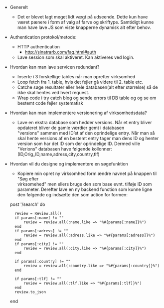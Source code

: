 

- Generelt
    - Det er blevet lagt meget lidt vægt på udseende.
    Dette kun have været pænere i form af valg af farve og skriftype.
    Samtidigt kunne man have lave JS som viste knapperne dynamisk alt
    efter behov.


- Authentication protokol/metode:
    - HTTP authentication
        - http://sinatrarb.com/faq.html#auth
    - Lave session som skal aktiveret. Kan aktiveres ved login.


- Hvordan kan man lave servicen redundant? 
    - Inserte i 3 forskellige tables når man opretter virksomhed
    - Loop fetch fra 1. table, hvis det fejler gå videre til 2. table etc.
    - Catche søge resultater eller hele databasen(alt efter størrelse)
    så de ikke skal hentes ved hvert request.
    - Wrap code i try catch blog og sende errors til DB table og
    og se om bestemt code fejler systematisk


- Hvordan kan man implementere versionering af virksomhedsdata?
    - Lave en ekstra database som hedder versions.
    Når et entry bliver opdateret bliver de gamle værdier gemt i databasen 		  
    "versions" sammen med ID’et af den oprindelige entry.
    Når man så skal hente versions af en bestemt entry tager man dens ID
    og henter version som har det ID som der oprindelige ID.
    Dermed ville "Verions" databasen have følgende kollonner:
    (ID,Orig_ID,name,adress,city,country,tlf)


- Hvordan vil du designe og implementere en søgefunktion
    - Kopiere min opret ny virksomhed form ændre navnet på knappen til "Søg efter 	  
    virksomehed" men ellers bruge den som base evnt. tilføje ID som parameter. 
    Derefter lave en ny backend function som kunne ligne den følgende og 
    indsætte den som action for formen:

    post '/search'  do

        review = Review.all()
        if params[:name] != ""
            review = review.all(:name.like => "%#{params[:name]}%")
        end
        if params[:adress] != ""
            review = review.all(:adress.like => "%#{params[:adress]}%")
        end
        if params[:city] != ""
            review = review.all(:city.like => "%#{params[:city]}%")
        end

        if params[:country] != ""
            review = review.all(:country.like => "%#{params[:country]}%")
        end

        if params[:tlf] != ""
            review = review.all(:tlf.like => "%#{params[:tlf]}%")
        end
        review.to_json
    end

